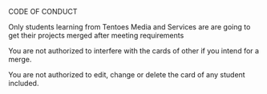 CODE OF CONDUCT

Only students learning from Tentoes Media and Services are are going to get their projects merged after meeting requirements

You are not authorized to interfere with the cards of other if you intend for a merge.

You are not authorized to edit, change or delete the card of any student included.
